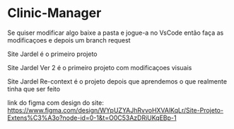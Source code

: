 # Clinic-Manager
Se quiser modificar algo baixe a pasta e jogue-a no VsCode então faça as modificaçoes e depois um branch request

Site Jardel é o primeiro projeto

Site Jardel Ver 2 é o primeiro projeto com modificaçoes visuais

Site Jardel Re-context é o projeto depois que aprendemos o que realmente tinha que ser feito

link do figma com design do site: https://www.figma.com/design/WYpUZYAJhRvvoHXVAlKqLr/Site-Projeto-Extens%C3%A3o?node-id=0-1&t=O0C53AzDRiUKqEBp-1
